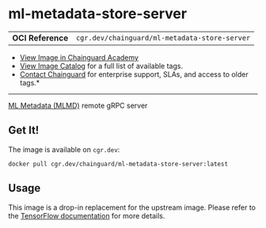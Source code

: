 <!--monopod:start-->
# ml-metadata-store-server
| | |
| - | - |
| **OCI Reference** | `cgr.dev/chainguard/ml-metadata-store-server` |


* [View Image in Chainguard Academy](https://edu.chainguard.dev/chainguard/chainguard-images/reference/ml-metadata-store-server/overview/)
* [View Image Catalog](https://console.enforce.dev/images/catalog) for a full list of available tags.
* [Contact Chainguard](https://www.chainguard.dev/chainguard-images) for enterprise support, SLAs, and access to older tags.*

---
<!--monopod:end-->

<!--overview:start-->
[ML Metadata (MLMD)](https://www.tensorflow.org/tfx/guide/mlmd) remote gRPC server
<!--overview:end-->

<!--getting:start-->
## Get It!
The image is available on `cgr.dev`:

```
docker pull cgr.dev/chainguard/ml-metadata-store-server:latest
```
<!--getting:end-->

<!--body:start-->
## Usage

This image is a drop-in replacement for the upstream image. Please refer to the [TensorFlow documentation](https://www.tensorflow.org/tfx/guide/mlmd#use_mlmd_with_a_remote_grpc_server) for more details.
<!--body:end-->
